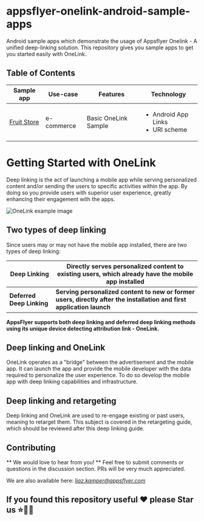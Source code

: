 # appsflyer-onelink-android-sample-apps
Android sample apps which demonstrate the usage of Appsflyer Onelink - A unified deep-linking solution.
This repository gives you sample apps to get you started easily with OneLink.

## Table of Contents
| Sample app | Use-case | Features | Technology |
| ---        | ---      | ---      | ---        |
| [Fruit Store] | e-commerce | Basic OneLink Sample | <ul><li>Android App Links</li><li>URI scheme</li></ul> | 

[Fruit Store]: ./java/basic_app

# Getting Started with OneLink
Deep linking is the act of launching a mobile app while serving personalized content and/or sending the users to specific activities within the app. By doing so you provide users with superior user experience, greatly enhancing their engagement with the apps.

![OneLink example image](https://support.appsflyer.com/hc/article_attachments/360000261909/Deep_link_example.png)

## Two types of deep linking
Since users may or may not have the mobile app installed, there are two types of deep linking:

| **Deep Linking**	 | Directly serves personalized content to existing users, which already have the mobile app installed |
| --- | --- |
| **Deferred Deep Linking**	 | **Serving personalized content to new or former users, directly after the installation and first application launch** |

**AppsFlyer supports both deep linking and deferred deep linking methods using its unique device detecting attribution link - OneLink.**

## Deep linking and OneLink
OneLink operates as a "bridge" between the advertisement and the mobile app. It can launch the app and provide the mobile developer with the data required to personalize the user experience. To do so develop the mobile app with deep linking capabilities and infrastructure.

## Deep linking and retargeting
Deep linking and OneLink are used to re-engage existing or past users, meaning to retarget them. This subject is covered in the retargeting guide, which should be reviewed after this deep linking guide.

## Contributing
** We would love to hear from you! **
Feel free to submit comments or questions in the discussion section.
PRs will be very much appreciated.

We are also available here: *liaz.kamper@appsflyer.com*

## If you found this repository useful ❤️ please Star us ⭐️☝🏽 


